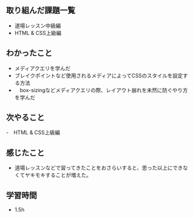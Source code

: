 ## 取り組んだ課題一覧
- 道場レッスン中級編
- HTML & CSS上級編
## わかったこと
- メディアクエリを学んだ
- ブレイクポイントなど使用されるメディアによってCSSのスタイルを設定する方法
- 　box-sizingなどメディアクエリの際、レイアウト崩れを未然に防ぐやり方を学んだ
## 次やること
-　HTML & CSS上級編
## 感じたこと
- 道場レッスンなどで習ってきたことをおさらいすると、思った以上にできなくてヤキモキすることが増えた。
## 学習時間
- 1.5h
